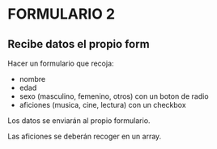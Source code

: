 # FORMULARIO 2

## Recibe datos el propio form

Hacer un formulario que recoja:
- nombre
- edad
- sexo (masculino, femenino, otros) con un boton de radio
- aficiones (musica, cine, lectura) con un checkbox

Los datos se enviarán al propio formulario. 

Las aficiones se deberán recoger en un array. 
